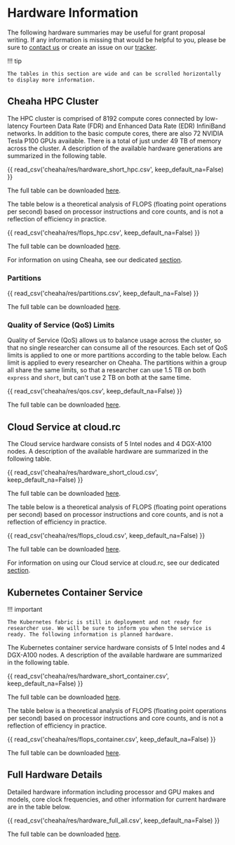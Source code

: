 # Hardware Information

The following hardware summaries may be useful for grant proposal writing. If any information is missing that would be helpful to you, please be sure to [contact us](../index.md#contact-us) or create an issue on our [tracker](https://github.com/uabrc/uabrc.github.io/issues).

<!-- markdownlint-disable MD046 -->
!!! tip

    The tables in this section are wide and can be scrolled horizontally to display more information.
<!-- markdownlint-enable MD046 -->

## Cheaha HPC Cluster

The HPC cluster is comprised of 8192 compute cores connected by low-latency Fourteen Data Rate (FDR) and Enhanced Data Rate (EDR) InfiniBand networks. In addition to the basic compute cores, there are also 72 NVIDIA Tesla P100 GPUs available. There is a total of just under 49 TB of memory across the cluster. A description of the available hardware generations are summarized in the following table.

{{ read_csv('cheaha/res/hardware_short_hpc.csv', keep_default_na=False) }}

The full table can be downloaded [here](./res/hardware_short_hpc.csv).

The table below is a theoretical analysis of FLOPS (floating point operations per second) based on processor instructions and core counts, and is not a reflection of efficiency in practice.

{{ read_csv('cheaha/res/flops_hpc.csv', keep_default_na=False) }}

The full table can be downloaded [here](./res/flops_hpc.csv).

For information on using Cheaha, see our dedicated [section](./getting_started.md).

### Partitions

{{ read_csv('cheaha/res/partitions.csv', keep_default_na=False) }}

The full table can be downloaded [here](./res/partitions.csv).

### Quality of Service (QoS) Limits

Quality of Service (QoS) allows us to balance usage across the cluster, so that no single researcher can consume all of the resources. Each set of QoS limits is applied to one or more partitions according to the table below. Each limit is applied to every researcher on Cheaha. The partitions within a group all share the same limits, so that a researcher can use 1.5 TB on both `express` and `short`, but can't use 2 TB on both at the same time.

{{ read_csv('cheaha/res/qos.csv', keep_default_na=False) }}

The full table can be downloaded [here](./res/qos.csv).

## Cloud Service at cloud.rc

The Cloud service hardware consists of 5 Intel nodes and 4 DGX-A100 nodes. A description of the available hardware are summarized in the following table.

{{ read_csv('cheaha/res/hardware_short_cloud.csv', keep_default_na=False) }}

The full table can be downloaded [here](./res/hardware_short_cloud.csv).

The table below is a theoretical analysis of FLOPS (floating point operations per second) based on processor instructions and core counts, and is not a reflection of efficiency in practice.

{{ read_csv('cheaha/res/flops_cloud.csv', keep_default_na=False) }}

The full table can be downloaded [here](./res/flops_cloud.csv).

For information on using our Cloud service at cloud.rc, see our dedicated [section](../uab_cloud/introduction.md).

## Kubernetes Container Service

<!-- markdownlint-disable MD046 -->
!!! important

    The Kubernetes fabric is still in deployment and not ready for researcher use. We will be sure to inform you when the service is ready. The following information is planned hardware.
<!-- markdownlint-enable MD046 -->

The Kubernetes container service hardware consists of 5 Intel nodes and 4 DGX-A100 nodes. A description of the available hardware are summarized in the following table.

{{ read_csv('cheaha/res/hardware_short_container.csv', keep_default_na=False) }}

The full table can be downloaded [here](./res/hardware_short_container.csv).

The table below is a theoretical analysis of FLOPS (floating point operations per second) based on processor instructions and core counts, and is not a reflection of efficiency in practice.

{{ read_csv('cheaha/res/flops_container.csv', keep_default_na=False) }}

The full table can be downloaded [here](./res/flops_container.csv).

## Full Hardware Details

Detailed hardware information including processor and GPU makes and models, core clock frequencies, and other information for current hardware are in the table below.

{{ read_csv('cheaha/res/hardware_full_all.csv', keep_default_na=False) }}

The full table can be downloaded [here](./res/hardware_full_all.csv).
